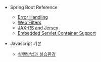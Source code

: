 - Spring Boot Reference
    - [Error Handling](https://github.com/chori84/til/blob/master/SpringBoot/Reference_YouTube/ErrorHandling(WebFlux).md)
    - [Web Filters](https://github.com/chori84/til/blob/master/SpringBoot/Reference_YouTube/WebFilters.md)
    - [JAX-RS and Jersey](https://github.com/chori84/til/blob/master/SpringBoot/Reference_YouTube/JAX-RSAndJersey.md)
    - [Embedded Servlet Container Support](https://github.com/chori84/til/blob/master/SpringBoot/Reference_YouTube/EmbeddedServletContainerSupport.md)

- Javascript 기본
    - [실행방법과 실습환경](https://github.com/chori84/til/blob/master/JavaScript/inflearn-javascript-basic/02.Javascript기본-숫자와문자.md)